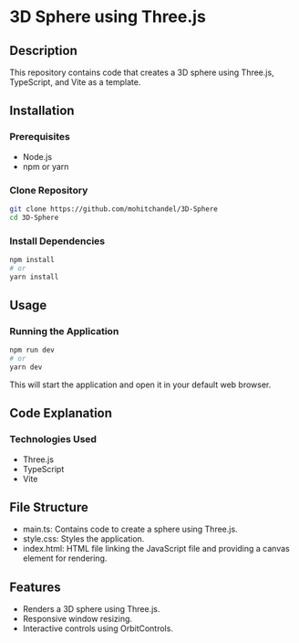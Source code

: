 # 3D Sphere using Three.js

## Description

This repository contains code that creates a 3D sphere using Three.js, TypeScript, and Vite as a template.

## Installation

### Prerequisites

- Node.js
- npm or yarn

### Clone Repository

```bash
git clone https://github.com/mohitchandel/3D-Sphere
cd 3D-Sphere
```
### Install Dependencies
```bash
npm install
# or
yarn install
```

## Usage
### Running the Application
```bash
npm run dev
# or
yarn dev
```

This will start the application and open it in your default web browser.

## Code Explanation
### Technologies Used
- Three.js
- TypeScript
- Vite

## File Structure
- main.ts: Contains code to create a sphere using Three.js.
- style.css: Styles the application.
- index.html: HTML file linking the JavaScript file and providing a canvas element for rendering.

## Features
- Renders a 3D sphere using Three.js.
- Responsive window resizing.
- Interactive controls using OrbitControls.
